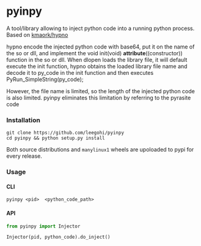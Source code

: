 # pyinpy

A tool/library allowing to inject python code into a running python process.
Based on [kmaork/hypno](https://github.com/kmaork/hypno)

hypno encode the injected python code with base64, put it on the name of the so or dll, and implement the void init(void) __attribute__((constructor)) function in the so or dll. When dlopen loads the library file, it will default execute the init function, hypno obtains the loaded library file name and decode it to py_code in the init function and then executes PyRun_SimpleString(py_code);

However, the file name is limited, so the length of the injected python code is also limited. pyinpy eliminates this limitation by referring to the  pyrasite code
### Installation
```shell script
git clone https://github.com/leegohi/pyinpy
cd pyinpy && python setup.py install
```
Both source distributions and `manylinux1` wheels are upoloaded to pypi for every release.

### Usage
#### CLI
```shell script
pyinpy <pid>  <python_code_path>
```

#### API
```python
from pyinpy import Injector

Injector(pid, python_code).do_inject()
```
